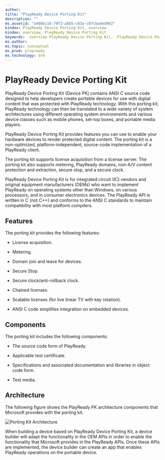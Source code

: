 ```yaml
---
author: 
title: "PlayReady Device Porting Kit"
description: ""
ms.assetid: "a480bc16-79f3-a8b5-c63a-c07cba4ed963"
kindex: PlayReady Device Porting Kit, overview
kindex: overview, PlayReady Device Porting Kit
keywords:  overview PlayReady Device Porting Kit,  PlayReady Device Porting Kit overview
ms.author: 
ms.topic: conceptual
ms.prod: playready
ms.technology: drm
---
```



# PlayReady Device Porting Kit
   
  
PlayReady Device Porting Kit (Device PK) contains ANSI C source code designed to help developers create portable devices for use with digital content that was protected with PlayReady technology. With this porting kit, PlayReady technology can then be translated to a wide variety of system architectures using different operating system environments and various device classes such as mobile phones, set-top boxes, and portable media players.  
   
  
PlayReady Device Porting Kit provides features you can use to enable your hardware devices to render protected digital content. The porting kit is a non-optimized, platform-independent, source-code implementation of a PlayReady client.  
   
  
The porting kit supports license acquisition from a license server. The porting kit also supports metering, PlayReady domains, non-A/V content protection and extraction, secure stop, and a secure clock.   
   
  
PlayReady Device Porting Kit is for integrated circuit (IC) vendors and original equipment manufacturers (OEMs) who want to implement PlayReady on operating systems other than Windows, on various processors, and in consumer electronics devices. The PlayReady API is written in C (not C++) and conforms to the ANSI C standards to maintain compatibility with most platform compilers.  
 
<a id="ID4EX"></a>

   

## Features  
   
  
The porting kit provides the following features:  
 
   *  License acquisition.
  
   *  Metering.
  
   *  Domain join and leave for devices.
  
   *  Secure Stop.   

   *  Secure clock/anti-rollback clock.   

   *  Chained licenses.   

   *  Scalable licenses (for live linear TV with key rotation).   

   *  ANSI C code simplifies integration on embedded devices.  

  
<a id="ID4EZB"></a>

   

## Components  
   
  
The porting kit includes the following components:  
 
   *  The source code form of PlayReady.
  
   *  Applicable test certificate.
  
   *  Specifications and associated documentation and libraries in object code form.
  
   *  Test media.
  

  
<a id="ID4ETC"></a>

   

## Architecture  
   
  
The following figure shows the PlayReady PK architecture components that Microsoft provides with the porting kit.  
   
  
![Porting Kit Architecture](image26_20.jpg)  
   
  
When building a device based on PlayReady Device Porting Kit, a device builder will adapt the functionality in the OEM APIs in order to enable the functionality that Microsoft provides in the PlayReady APIs. Once these APIs are implemented, the device builder can create an app that enables PlayReady operations on the portable device.  
  
